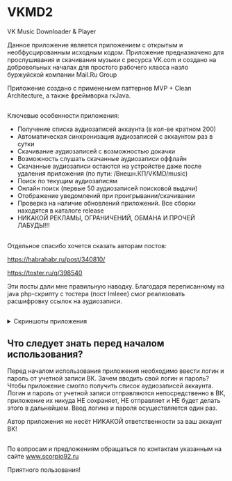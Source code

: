 # VKMD2
VK Music Downloader &amp; Player

Данное приложение является приложением с открытым и необфусцированным исходным кодом. Приложение предназначено для прослушивания и скачивания музыки с ресурса VK.com и создано на добровольных началах для простого рабочего класса назло буржуйской компании Mail.Ru Group

Приложение создано с применением паттернов MVP + Clean Architecture, а также фреймворка rxJava.

##
Ключевые особенности приложения:
* Получение списка аудиозаписей аккаунта (в кол-ве кратном 200)
* Автоматическая синхронизация аудиозаписей с аккаунтом раз в сутки
* Скачивание аудиозаписей с возможностью докачки
* Возможность слушать скачанные аудиозаписи оффлайн
* Скачанные аудиозаписи остаются на устройстве даже после удаления приложения (по пути: /Внешн.КП/VKMD/music)
* Поиск по текущим аудиозаписям
* Онлайн поиск (первые 50 аудиозаписей поисковой выдачи)
* Отображение уведомлений при проигрывании/скачивании
* Проверка на наличие обновлений приложений. Все сборки находятся в каталоге release
* НИКАКОЙ РЕКЛАМЫ, ОГРАНИЧЕНИЙ, ОБМАНА И ПРОЧЕЙ ЛАБУДЫ!!!

##
Отдельное спасибо хочется сказать авторам постов:

https://habrahabr.ru/post/340810/

https://toster.ru/q/398540

Эти посты дали мне правильную наводку. Благодаря переписанному на java php-скрипту с тостера (пост ImIeee) смог реализовать расшифровку ссылок на аудиозаписи.

##
<details>
  <summary>Скриншоты приложения</summary>
  <img src="/screenshots/device-2018-04-04-230525.png" width="40%">  <img src="/screenshots/device-2018-04-04-230401.png" width="40%">  <img src="/screenshots/device-2018-04-04-230434.png" width="40%">  <img src="/screenshots/device-2018-04-04-230604.png" width="40%">  <img src="/screenshots/device-2018-04-04-230729.png" width="40%">
</details>

## Что следует знать перед началом использования?

Перед началом использования приложения необходимо ввести логин и пароль от учетной записи ВК. Зачем вводить свой логин и пароль? Чтобы приложение смогло получить список аудиозаписей аккаунта. Логин и пароль от учетной записи отправляются непосредственно в ВК, приложение их никуда НЕ сохраняет, НЕ отправляет и НЕ будет делать этого в дальнейшем. Ввод логина и пароля осуществляется один раз.

Автор приложения не несёт НИКАКОЙ ответственности за ваш аккаунт ВК!

##
По вопросам и предложениям обращаться по контактам указанным на сайте www.scorpio92.ru

Приятного пользования!
